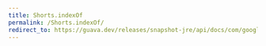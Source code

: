 ```yaml
---
title: Shorts.indexOf
permalink: /Shorts.indexOf/
redirect_to: https://guava.dev/releases/snapshot-jre/api/docs/com/google/common/primitives/Shorts.html#indexOf-short:A-short-
---
```

